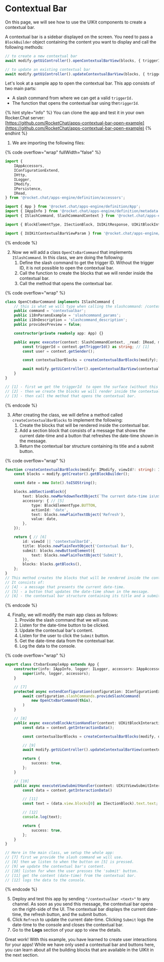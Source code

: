 # Contextual Bar

On this page, we will see how to use the UIKit components to create a contextual bar.

A contextual bar is a sidebar displayed on the screen. You need to pass a `BlockBuilder` object containing the content you want to display and call the following methods:

```typescript
// to create a new contextual bar
await modify.getUiController().openContextualBarView(blocks, { triggerId }, user);

// to update an existing contextual bar
await modify.getUiController().updateContextualBarView(blocks, { triggerId }, user);
```

Let's look at a sample app to open the contextual bar. This app consists of two main parts:

* A slash command from where we can get a valid `triggerId.`&#x20;
* The function that opens the contextual bar using the`triggerId`.

{% hint style="info" %}
You can clone the app and test it in your own Rocker.Chat server:\
[https://github.com/RocketChat/apps-contextual-bar-open-example](https://github.com/RocketChat/apps-contextual-bar-open-example)
{% endhint %}

1. We are importing the following files:

{% code overflow="wrap" fullWidth="false" %}
```typescript
import {
    IAppAccessors,
    IConfigurationExtend,
    IHttp,
    ILogger,
    IModify,
    IPersistence,
    IRead,
} from '@rocket.chat/apps-engine/definition/accessors';

import { App } from '@rocket.chat/apps-engine/definition/App';
import { IAppInfo } from '@rocket.chat/apps-engine/definition/metadata';
import { ISlashCommand, SlashCommandContext } from '@rocket.chat/apps-engine/definition/slashcommands';

import { BlockElementType, ISectionBlock, IUIKitResponse, UIKitBlockInteractionContext, UIKitViewSubmitInteractionContext } from '@rocket.chat/apps-engine/definition/uikit';

import { IUIKitContextualBarViewParam } from '@rocket.chat/apps-engine/definition/uikit/UIKitInteractionResponder';
```
{% endcode %}

2. Now we will add a class `OpenCtxBarCommand` that implements `ISlashCommand`. In this class, we are doing the following:&#x20;
   1. Define the slash command to get the trigger ID. Without the trigger ID, it is not possible to open the contextual bar.
   2. Call the function to create the blocks that we will render inside the contextual bar.
   3. Call the method that opens the contextual bar.

{% code overflow="wrap" %}
```typescript
class OpenCtxBarCommand implements ISlashCommand {
    // this is what we will type when calling the slashcommand: /contextualbar
    public command = 'contextualbar';
    public i18nParamsExample = 'slashcommand_params';
    public i18nDescription = 'slashcommand_description';
    public providesPreview = false;

    constructor(private readonly app: App) {}

    public async executor(context: SlashCommandContext, _read: IRead, modify: IModify): Promise<void> {
        const triggerId = context.getTriggerId() as string; // [1]
        const user = context.getSender();

        const contextualbarBlocks = createContextualBarBlocks(modify); // [2]

        await modify.getUiController().openContextualBarView(contextualbarBlocks, {                 triggerId }, user); // [3]
    }
}

// [1] - first we get the triggerId  to open the surface (without this it would not be possible to open the contextual bar)
// [2] - then we create the blocks we will render inside the contextual bar.
// [3] - then call the method that opens the contextual bar.
```
{% endcode %}

3. After creating the class, we will define a method called `createContextualBarBlocks` to implement the following:
   1. Create the blocks that will be rendered inside the contextual bar.
   2. Add a section block that consists of a message that shows the current date-time and a button that refreshes the date-time shown in the message.
   3. Return the contextual bar structure containing its title and a submit button.

{% code overflow="wrap" %}
```typescript
function createContextualBarBlocks(modify: IModify, viewId?: string): IUIKitContextualBarViewParam {
    const blocks = modify.getCreator().getBlockBuilder();

    const date = new Date().toISOString();

    blocks.addSectionBlock({
        text: blocks.newMarkdownTextObject(`The current date-time is\n${date}`), // [4]
        accessory: { // [5]
            type: BlockElementType.BUTTON,
            actionId: 'date',
            text: blocks.newPlainTextObject('Refresh'),
            value: date,
        },
    });

    return { // [6]
        id: viewId || 'contextualbarId',
        title: blocks.newPlainTextObject('Contextual Bar'),
        submit: blocks.newButtonElement({
            text: blocks.newPlainTextObject('Submit'),
        }),
        blocks: blocks.getBlocks(),
    };
}
// This method creates the blocks that will be rendered inside the contextual bar.
// It consists of:
// [4] - a message that presents the current date-time.
// [5] - a button that updates the date-time shown in the message.
// [6] - the contextual bar structure containing its title and a submit button.
```
{% endcode %}

4. Finally, we will modify the main app class as follows:
   1. Provide the slash command that we will use.
   2. Listen for the date-time button to be clicked.
   3. Update the contextual bar's content.
   4. Listen for the user to click the `Submit` button.
   5. Get the date-time data from the contextual bar.
   6. Log the data to the console.

{% code overflow="wrap" %}
```typescript
export class CtxbarExampleApp extends App {
    constructor(info: IAppInfo, logger: ILogger, accessors: IAppAccessors) {
        super(info, logger, accessors);
    }

    // [7]
    protected async extendConfiguration(configuration: IConfigurationExtend): Promise<void> {
        await configuration.slashCommands.provideSlashCommand(
            new OpenCtxBarCommand(this),
        )
    }

    // [8]
    public async executeBlockActionHandler(context: UIKitBlockInteractionContext, _read: IRead, _http: IHttp, _persistence: IPersistence, modify: IModify) {
        const data = context.getInteractionData();

        const contextualbarBlocks = createContextualBarBlocks(modify, data.container.id);

        // [9]
        await modify.getUiController().updateContextualBarView(contextualbarBlocks, { triggerId: data.triggerId }, data.user);

        return {
            success: true,
        };
    }

    // [10]
    public async executeViewSubmitHandler(context: UIKitViewSubmitInteractionContext): Promise<IUIKitResponse> {
        const data = context.getInteractionData()

        // [11]
        const text = (data.view.blocks[0] as ISectionBlock).text.text;

        // [12]
        console.log(text);

        return {
            success: true,
        };
    }
}

// Here in the main class, we setup the whole app:
// [7] first we provide the slash command we will use.
// [8] then we listen to when the button on [5] is pressed.
// [9] we update the contextual bar's content.
// [10] listen for when the user presses the 'submit' button.
// [11] get the content (date-time) from the contextual bar.
// [12] logs the data to the console.
```
{% endcode %}

5. Deploy and test this app by sending `"/contextualbar <text>"` to any channel. As soon as you send this message, the contextual bar opens on the right-side of the UI. The contextual bar displays the current date-time, the refresh button, and the submit button.&#x20;
6. Click `Refresh` to update the current date-time. Clicking `Submit` logs the date-time to the console and closes the contextual bar.
7. Go to the **Logs** section of your app to view the details.

Great work! With this example, you have learned to create user interactions for your apps! While we have only used a contextual bar and buttons here, you can learn about all the building blocks that are available in the UIKit in the next section.
